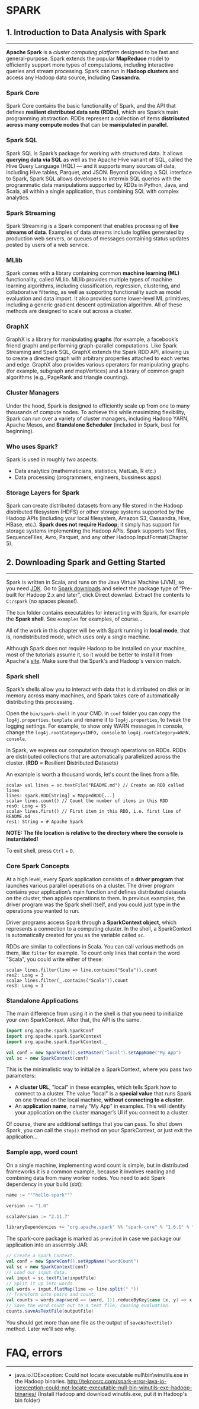 # SPARK

## 1. Introduction to Data Analysis with Spark
----------------------------------------------------------------------------

**Apache Spark** is a *cluster computing platform* designed to be fast and general-purpose.
Spark extends the popular **MapReduce** model to efficiently support more types of computations,
including interactive queries and stream processing.
Spark can run in **Hadoop clusters** and access any Hadoop data source, including **Cassandra**.

### Spark Core
Spark Core contains the basic functionality of Spark, and the API that defines **resilient distributed data sets (RDDs)**,
which are Spark’s main programming abstraction.
RDDs represent a collection of items **distributed across many compute nodes** that can be **manipulated in parallel**.

### Spark SQL
Spark SQL is Spark’s package for working with structured data. 
It allows **querying data via SQL** as well as the Apache Hive variant of SQL,
called the Hive Query Language (HQL) — and it supports many sources of data, including Hive tables, Parquet, and JSON.
Beyond providing a SQL interface to Spark, Spark SQL allows developers
to intermix SQL queries with the programmatic data manipulations supported by
RDDs in Python, Java, and Scala, all within a single application, thus combining SQL
with complex analytics.

### Spark Streaming
Spark Streaming is a Spark component that enables processing of **live streams of data**.
Examples of data streams include logfiles generated by production web servers, or
queues of messages containing status updates posted by users of a web service.

### MLlib
Spark comes with a library containing common **machine learning (ML)** functionality, called MLlib.
MLlib provides multiple types of machine learning algorithms, including classification, regression, 
clustering, and collaborative filtering, as well as supporting functionality such as model evaluation and data import.
It also provides some lower-level ML primitives, including a generic gradient descent optimization
algorithm. All of these methods are designed to scale out across a cluster.

### GraphX
GraphX is a library for manipulating **graphs** (for example, a facebook’s friend graph)
and performing graph-parallel computations. 
Like Spark Streaming and Spark SQL, GraphX extends the Spark RDD API, allowing us to create a directed graph 
with arbitrary properties attached to each vertex and edge.
GraphX also provides various operators for manipulating graphs (for example, subgraph and mapVertices) and a library of
common graph algorithms (e.g., PageRank and triangle counting).

### Cluster Managers
Under the hood, Spark is designed to efficiently scale up from one to many thousands of compute nodes.
To achieve this while maximizing flexibility, Spark can run over a variety of cluster managers, 
including Hadoop YARN, Apache Mesos, and **Standalone Scheduler** (included in Spark, best for beginning).

### Who uses Spark?
Spark is used in roughly two aspects:
- Data analytics (mathematicians, statistics, MatLab, R etc.)
- Data processing (programmers, engineers, bussiness apps)

### Storage Layers for Spark
Spark can create distributed datasets from any file stored in the Hadoop distributed filesystem (HDFS)
or other storage systems supported by the Hadoop APIs (including your local filesystem, Amazon S3, Cassandra, Hive, HBase, etc.).
**Spark does not require Hadoop**; it simply has support for storage systems implementing the Hadoop APIs.
Spark supports text files, SequenceFiles, Avro, Parquet, and any other Hadoop InputFormat(Chapter 5).

## 2. Downloading Spark and Getting Started
----------------------------------------------------------------------------

Spark is written in Scala, and runs on the Java Virtual Machine (JVM), so you need [JDK](http://www.oracle.com/technetwork/java/javase/downloads/index.html).
Go to [Spark downloads](http://spark.apache.org/downloads.html) and select the package type of 
“Pre-built for Hadoop 2.x and later”, click Direct downlad.
Extract the contents to `C:/spark` (no spaces please!).

The `bin` folder contains executables for interacting with Spark, for example the **Spark shell**.
See `examples` for examples, of course...

All of the work in this chapter will be with Spark running in **local mode**,
that is, nondistributed mode, which uses only a single machine.

Although Spark does not require Hadoop to be installed on your machine,
most of the tutorials assume it, so it would be better to install it from Apache's [site](http://hadoop.apache.org/releases.html).
Make sure that the Spark's and Hadoop's version match.

### Spark shell
Spark’s shells allow you to interact with data that is distributed on disk or in memory across many machines,
and Spark takes care of automatically distributing this processing.

Open the `bin/spark-shell` in your CMD.
In `conf` folder you can copy the `log4j.properties.template` and rename it to `log4j.properties`,
to tweak the logging settings. For example, to show only WARN messages in console,
change the `log4j.rootCategory=INFO, console` to `log4j.rootCategory=WARN, console`.

In Spark, we express our computation through operations on RDDs.
RDDs are distributed collections that are automatically parallelized across the cluster.
(**RDD** = **R**esilient **D**istributed **D**atasets)

An example is worth a thousand words, let's count the lines from a file.

```shell
scala> val lines = sc.textFile("README.md") // Create an RDD called lines
lines: spark.RDD[String] = MappedRDD[...]
scala> lines.count() // Count the number of items in this RDD
res0: Long = 95
scala> lines.first() // First item in this RDD, i.e. first line of README.md
res1: String = # Apache Spark
```

**NOTE: The file location is relative to the directory where the console is instantiated!**

To exit shell, press `Ctrl` + `D`.


### Core Spark Concepts
At a high level, every Spark application consists of a **driver program** that launches
various parallel operations on a cluster. The driver program contains your application’s 
main function and defines distributed datasets on the cluster, then applies operations to them.
In previous examples, the driver program was the Spark shell itself,
and you could just type in the operations you wanted to run.

Driver programs access Spark through a **SparkContext object**, which represents a connection to a computing cluster.
In the shell, a SparkContext is automatically created for you as the variable called `sc`. 

RDDs are similar to collections in Scala.
You can call various methods on them, like `filter` for example.
To count only lines that contain the word "Scala", you could write either of these:

```shell
scala> lines.filter(line => line.contains("Scala")).count
res2: Long = 3
scala> lines.filter(_.contains("Scala")).count
res3: Long = 3
```

### Standalone Applications
The main difference from using it in the shell is that you need to initialize your own SparkContext.
After that, the API is the same.

```scala
import org.apache.spark.SparkConf
import org.apache.spark.SparkContext
import org.apache.spark.SparkContext._

val conf = new SparkConf().setMaster("local").setAppName("My App")
val sc = new SparkContext(conf)
```

This is the minimalistic way to initialize a SparkContext, where you pass two parameters:
- A **cluster URL**, "local" in these examples, which tells Spark how to connect to a cluster.
The value "local" is a **special value** that runs Spark on one thread on the local machine, **without connecting to a cluster**.
- An **application name**, namely "My App" in examples.
This will identify your application on the cluster manager’s UI if you connect to a cluster.

Of course, there are additional settings that you can pass.
To shut down Spark, you can call the `stop()` method on your SparkContext,
or just exit the application...

### Sample app, word count

On a single machine, implementing word count is simple, but in distributed frameworks it is a common example,
because it involves reading and combining data from many worker nodes.
You need to add Spark dependency in your build (sbt):

```scala
name := """hello-spark"""

version := "1.0"

scalaVersion := "2.11.7"

libraryDependencies += "org.apache.spark" %% "spark-core" % "1.6.1" % "provided"
```

The spark-core package is marked as `provided` in case we package our application into an assembly JAR.

```scala
// Create a Spark Context.
val conf = new SparkConf().setAppName("wordCount")
val sc = new SparkContext(conf)
// Load our input data.
val input = sc.textFile(inputFile)
// Split it up into words.
val words = input.flatMap(line => line.split(" "))
// Transform into pairs and count.
val counts = words.map(word => (word, 1)).reduceByKey{case (x, y) => x + y}
// Save the word count out to a text file, causing evaluation.
counts.saveAsTextFile(outputFile)
```

You should get more than one file as the output of `saveAsTextFile()` method.
Later we'll see why.




















# FAQ, errors
---------------------------------------------

- java.io.IOException: Could not locate executable null\bin\winutils.exe in the Hadoop binaries.
http://teknosrc.com/spark-error-java-io-ioexception-could-not-locate-executable-null-bin-winutils-exe-hadoop-binaries/
(Install Hadoop and download winutils.exe, put it in Hadoop's bin folder)






